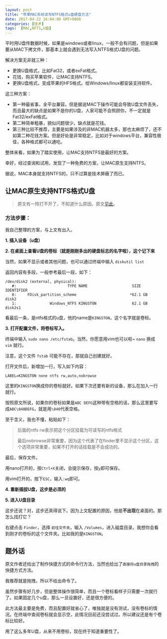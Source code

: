 ```yaml
---
layout: post
title: "苹果MAC系统读写NTFS格式u盘硬盘方法"
date: 2017-04-22 16:04:00 GMT+0800
categories: [技术]
tags:  [MAC,NFTS,U盘]
---
```


平时用U盘传数据时候，如果是windows或者linux，一般不会有问题，但是如果要从MAC下拷文件，那基本上就会遇到无法写入NTFS格式U盘的问题。

<!-- more -->

解决方案无非就三种：

* 更换U盘格式，比如Fat32，或者exFat格式。
* 花钱，购买苹果软件，让MAC支持NTFS。
* 更换U盘格式，变成苹果的HFS格式。给Windows/linux都安装支持软件。

这三种方案：

* 第一种最省事，全平台兼容。但是据说MAC下操作可能会导致U盘文件丢失，而且最大的缺点是如果不是你的U盘，人家可能不会照顾你，不一定就是Fat32/exFat格式。
* 第二种简单粗暴，貌似问题很少。缺点就是花钱。
* 第三种比较不推荐，主要是如果涉及的非MAC机器太多，那也太麻烦了，还不如第二种花钱方案。但是好处是非常稳定，比如对于windows平台，兼容性极佳，各种格式都可以通吃。

整体来看，如果为了踏实使用，让MAC支持NTFS是最好的方案。

幸好，经过查询和试用，发现了一种免费的方案，让MAC原生支持NTFS。

据说，MAC本身就支持NTFS的，只不过算是技术屏蔽了而已。

## 让MAC原生支持NTFS格式U盘

> 原文有一阵打不开了，不知道什么原因。原文[见此](http://bbs.feng.com/read-htm-tid-9932031.html)。

### 方法步骤：

我自己整理的方案，与上文有出入。

**1. 插入设备（u盘）**

**2. 在桌面上查看U盘的卷标（就是刚刚多出的硬盘标志的名字啦），这个记下来**

当然，如果不显示或者其他问题，也可以通过终端中输入 `diskutil list`

返回内容有多段，一般参考最后一段，如下：

```
/dev/disk2 (external, physical):
   #:                       TYPE NAME                    SIZE       IDENTIFIER
   0:     FDisk_partition_scheme                        *62.1 GB    disk2
   1:               Windows_NTFS KINGSTON                62.1 GB    disk2s1
```

看最后一条，是ntfs格式的u盘，他的name是`KINGSTON`，这个名字就是卷标。

**3. 打开配置文件，将卷标写入。**

终端中输入 `sudo nano /etc/fstab`。当然，你愿意用vim也可以啦~ `nano` 换成 `vim` 就行。

注意，这个文件 `fstab` 可能不存在，那就自己创建就好。

打开文件后，新增加一行，写入如下内容：

```
LABEL=KINGSTON none ntfs rw,auto,nobrowse
```

这里的`KINGSTON`换成你的卷标就好。如果下次还要有新的设备，那么在加入一行就行。

按照原文所说，如果你的卷标如果是`ABC DEFG`这种带有空格的话，那么这里要写成`ABC\040DEFG`，就是用`\040`代表空格。

至于含义，我也不懂，粘贴如下：

>后面的ntfs rw表示把这个分区挂载为可读写的ntfs格式
>
>最后nobrowse非常重要，因为这个代表了在finder里不显示这个分区，这个选项非常重要，如果不打开的话挂载是不会成功的。

最后，保存文件。

用nano打开的，按`Ctrl+X`关闭，会提示保存，按`y`即可保存。

用vim打开的，按下`ESC`，输入`:wq`即可。

**4. 重新插拔U盘，这步是必须的**

**5. 进入U盘目录**

这步还说？对，这步还真得说下。因为上文配置的原因，他是**不出现**在桌面的。那怎么找打它？

右键点击 `Finder`，选择 `前往文件夹`，输入 `/Volumes`，进入磁盘目录。我想你会看到刚才的卷标的这个文件夹。比如我的是`KINGSTON`。

## 题外话

原文作者还给出了制作快捷方式的命令行方法，当然也给出了`直接将u盘目录拖拽`的快捷方式方法。

我推荐就是拖拽，所以不给出命令了。

虽然步骤有好几步，但是整体操作很简单，而且一个卷标看样子只需要一次就行了。如果固定几个u盘，那么一旦设置好，还是很方便的。

此方法最主要是免费，而且配置好就省心了，唯独就是没有测试，没有卷标的情况。在终端中查阅卷标就会显示空，此情况目前还没尝试过。所以建议还是有个卷标比较好。

用了这么多年U盘，从来不用卷标，现在终于知道重要性了。